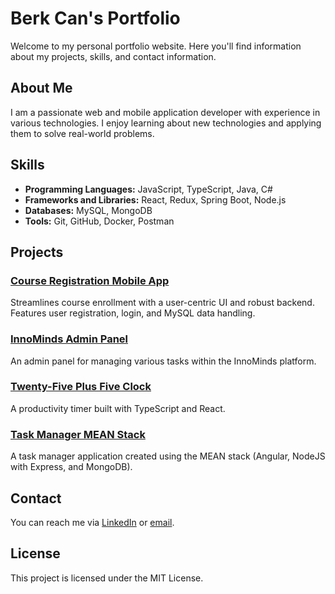 # Berk Can's Portfolio

Welcome to my personal portfolio website. Here you'll find information about my projects, skills, and contact information.

## About Me

I am a passionate web and mobile application developer with experience in various technologies. I enjoy learning about new technologies and applying them to solve real-world problems.

## Skills

- **Programming Languages:** JavaScript, TypeScript, Java, C#
- **Frameworks and Libraries:** React, Redux, Spring Boot, Node.js
- **Databases:** MySQL, MongoDB
- **Tools:** Git, GitHub, Docker, Postman

## Projects

### [Course Registration Mobile App](https://github.com/13erkcan/Course-Registration-Mobile-App)
Streamlines course enrollment with a user-centric UI and robust backend. Features user registration, login, and MySQL data handling.

### [InnoMinds Admin Panel](https://github.com/13erkcan/InnoMindsAdminPanel)
An admin panel for managing various tasks within the InnoMinds platform.

### [Twenty-Five Plus Five Clock](https://github.com/13erkcan/twentyfive-plus-five-clock-main)
A productivity timer built with TypeScript and React.

### [Task Manager MEAN Stack](https://github.com/13erkcan/task-manager-mean-stack)
A task manager application created using the MEAN stack (Angular, NodeJS with Express, and MongoDB).

## Contact

You can reach me via [LinkedIn](https://www.linkedin.com/in/berkcan99) or [email](mailto:youremail@example.com).

## License

This project is licensed under the MIT License.
